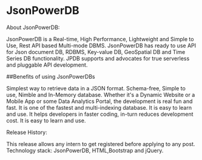 # JsonPowerDB

About JsonPowerDB:


 JsonPowerDB is a Real-time, High Performance, Lightweight and Simple to Use, Rest API based Multi-mode DBMS.
    JsonPowerDB has ready to use API for Json document DB, RDBMS, Key-value DB, GeoSpatial DB and Time Series DB functionality. JPDB supports and advocates for true serverless and pluggable API development.


   

##Benefits of using JsonPowerDBs

  Simplest way to retrieve data in a JSON format.
  Schema-free, Simple to use, Nimble and In-Memory database.
  Whether it's a Dynamic Website or a Mobile App or some Data Analytics Portal, the development is real fun and fast. 
  It is one of the fastest and multi-indexing database.
  It is easy to learn and use.
  It helps developers in faster coding, in-turn reduces development cost.
  It is easy to learn and use.

    
Release History:

  This release allows any intern to get registered before applying to any post.
  Technology stack: JsonPowerDB, HTML,Bootstrap and jQuery.
